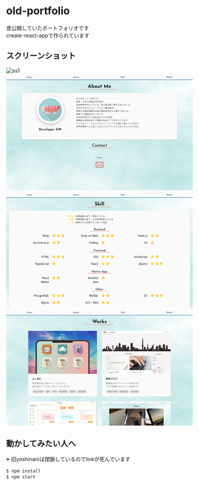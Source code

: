 # old-portfolio
昔公開していたポートフォリオです  
create-react-appで作られています  

## スクリーンショット
![ss1](https://github.com/git-gen/old-portfolio/blob/master/readme_ss/readme_1.png)
![ss2](https://github.com/git-gen/old-portfolio/blob/master/readme_ss/readme_2.png)
![ss3](https://github.com/git-gen/old-portfolio/blob/master/readme_ss/readme_3.png)
![ss4](https://github.com/git-gen/old-portfolio/blob/master/readme_ss/readme_4.png)

## 動かしてみたい人へ
※ 旧yoshinaniは閉鎖しているのでlinkが死んでいます
```bash
$ npm install
$ npm start
```
